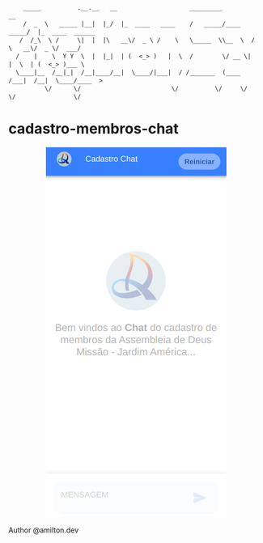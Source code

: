         _____          .__.__   __                    _________              __                
        /  _  \   _____ |__|  |_/  |_  ____   ____    /   _____/____    _____/  |_  ____  ______
       /  /_\  \ /     \|  |  |\   __\/  _ \ /    \   \_____  \\__  \  /    \   __\/  _ \/  ___/
      /    |    \  Y Y  \  |  |_|  | (  <_> )   |  \  /        \/ __ \|   |  \  | (  <_> )___ \ 
      \____|__  /__|_|  /__|____/__|  \____/|___|  / /_______  (____  /___|  /__|  \____/____  >
              \/      \/                         \/          \/     \/     \/                \/ 

# cadastro-membros-chat

<p align="center">
  <a>
    <img src="src/assets/images/tela1.gif">
  </a>
</p>

Author @amilton.dev
